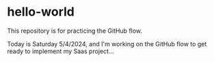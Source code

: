 # hello-world
This repository is for practicing the GitHub flow.

Today is Saturday 5/4/2024, and I'm working on the GitHub flow to get ready to implement my Saas project...
